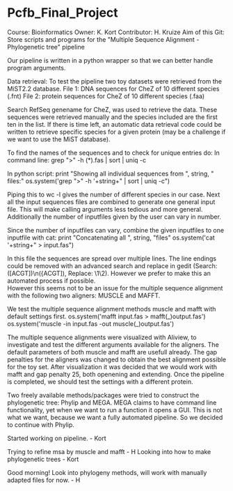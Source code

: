 # Pcfb_Final_Project
Course: Bioinformatics
Owner: K. Kort
Contributor: H. Kruize
Aim of this Git: Store scripts and programs for the "Multiple Sequence Alignment - Phylogenetic tree" pipeline

Our pipeline is written in a python wrapper so that we can better handle program arguments.

Data retrieval:
To test the pipeline two toy datasets were retrieved from the MiST2.2 database.
File 1: DNA sequences for CheZ of 10 different species (.fnt)
File 2: protein sequences for CheZ of 10 different species (.faa)

Search RefSeq genename for CheZ, was used to retrieve the data.
These sequences were retrieved manually and the species included are the first ten in the list. If there is time left, an automatic data retrieval code could be written to retrieve specific species for a given protein (may be a challenge if we want to use the MiST database).

To find the names of the sequences and to check for unique entries do:
In command line: 
grep ">" -h (\*).fas | sort | uniq -c

In python script:
print "Showing all individual sequences from ", string, " files:"
os.system('grep ">" -h '+string+" | sort | uniq -c")

Piping this to wc -l gives the number of different species in our case.
Next all the input sequences files are combined to generate one general input file. This will make calling arguments less tedious and more general. Additionally  the number of inputfiles given by the user can vary in number.


Since the number of inputfiles can vary, combine the given inputfiles to one inputfile with cat:
print "Concatenating all ", string, "files"
os.system('cat '+string+" > input.fas")

In this file the sequences are spread over multiple lines. The line endings could be removed with an advanced search and replace in gedit (Search: ([ACGT])\n({ACGT]), Replace: \1\2). However we prefer to make this an automated process if possible.  
However this seems not to be an issue for the multiple sequence alignment with the following two aligners: MUSCLE and MAFFT.

We test the multiple sequence alignment methods muscle and mafft with default settings first.
os.system('mafft input.fas > mafft(\_)output.fas')
os.system('muscle -in input.fas -out muscle(\_)output.fas')

The multiple sequence alignments were visualized with Aliview, to investigate and test the different arguments available for the aligners. The default parameters of both muscle and mafft are usefull already. The gap penalties for the aligners was changed to obtain the best alignment possible for the toy set. After visualization it was decided that we would work with mafft and gap penalty 25, both openening and extending. Once the pipeline is completed, we should test the settings with a different protein.


Two freely available methods/packages were tried to construct the phylogenetic tree: Phylip and MEGA. MEGA claims to have command line functionality, yet when we want to run a function it opens a GUI. This is not what we want, because we want a fully automated pipeline. So we decided to continue with Phylip.


Started working on pipeline. - Kort

Trying to refine msa by muscle and mafft - H
Looking into how to make phylogenetic trees - Kort

Good morning! Look into phylogeny methods, will work with manually adapted files for now. - H
